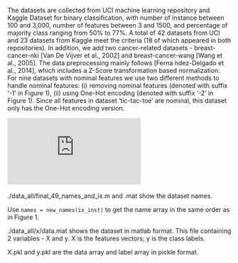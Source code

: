 The datasets are collected from UCI machine learning repository and Kaggle Dataset for binary classification, with number of instance between 100 and 3,000, number of features between 3 and 1500, and percentage of majority class ranging from 50% to 77%. A total of 42 datasets from UCI and 23 datasets from Kaggle meet the criteria (18 of which appeared in both repositories). In addition, we add two cancer-related datasets - breast-cancer-nki [Van De Vijver et al., 2002] and breast-cancer-wang [Wang et al., 2005]. The data preprocessing mainly follows [Ferna ́ndez-Delgado et al., 2014], which includes a Z-Score transformation based normalization. For nine datasets with nominal features we use two different methods to handle nominal features: (i) removing nominal features (denoted with suffix ‘-1’ in Figure 1), (ii) using One-Hot encoding (denoted with suffix ‘-2’ in Figure 1). Since all features in dataset ‘tic-tac-toe’ are nominal, this dataset only has the One-Hot encoding version.

![Figure 1](https://github.com/ds-utilities/ICE/blob/master/data/fig_simple_stat.pdf "Figure 1")



./data_all/final_49_names_and_ix.m and .mat show the dataset names.

Use
```names = new_names(ix_inst)```
to get the name array in the same order as in Figure 1.

./data_all/x/data.mat shows the dataset in matlab format. This file containing 2 variables - X and y. X is the features vectors; y is the class labels.

X.pkl and y.pkl are the data array and label array in pickle format.


